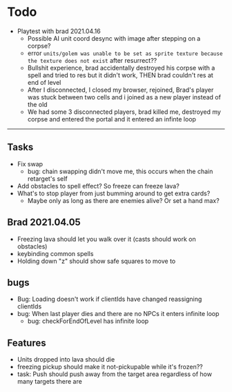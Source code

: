 # Todo

- Playtest with brad 2021.04.16
  - Possible AI unit coord desync with image after stepping on a corpse?
  - error `units/golem was unable to be set as sprite texture because the texture does not exist` after resurrect??
  - Bullshit experience, brad accidentally destroyed his corpse with a spell and tried to res but it didn't work, THEN brad couldn't res at end of level
  - After I disconnected, I closed my browser, rejoined, Brad's player was stuck between two cells and i joined as a new player instead of the old
  - We had some 3 disconnected players, brad killed me, destroyed my corpse and entered the portal and it entered an infinte loop

---

## Tasks

- Fix swap
  - bug: chain swapping didn't move me, this occurs when the chain retarget's self
- Add obstacles to spell effect? So freeze can freeze lava?
- What's to stop player from just bumming around to get extra cards?
  - Maybe only as long as there are enemies alive? Or set a hand max?

## Brad 2021.04.05

- Freezing lava should let you walk over it (casts should work on obstacles)
- keybinding common spells
- Holding down "z" should show safe squares to move to

## bugs

- Bug: Loading doesn't work if clientIds have changed reassigning clientIds
- bug: When last player dies and there are no NPCs it enters infinite loop
  - bug: checkForEndOfLevel has infinite loop

## Features

- Units dropped into lava should die
- freezing pickup should make it not-pickupable while it's frozen??
- task: Push should push away from the target area regardless of how many targets there are
